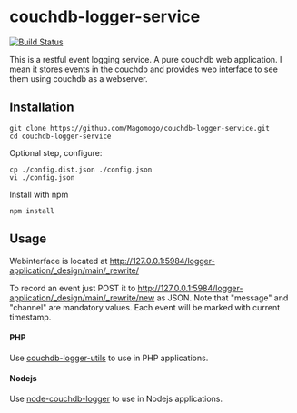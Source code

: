 couchdb-logger-service
======================

[![Build Status](https://travis-ci.org/Magomogo/couchdb-logger-service.png)](https://travis-ci.org/Magomogo/couchdb-logger-service)

This is a restful event logging service. A pure couchdb web application. I mean it stores events in the couchdb and provides web interface to see them using couchdb as a webserver.

Installation
------------

    git clone https://github.com/Magomogo/couchdb-logger-service.git
    cd couchdb-logger-service
  
Optional step, configure:
  
    cp ./config.dist.json ./config.json
    vi ./config.json
  
  
Install with npm

    npm install
    
Usage
-----

Webinterface is located at http://127.0.0.1:5984/logger-application/_design/main/_rewrite/

To record an event just POST it to http://127.0.0.1:5984/logger-application/_design/main/_rewrite/new as JSON. Note
that "message" and "channel" are mandatory values. Each event will be marked with current timestamp.

#### PHP

Use [couchdb-logger-utils](https://github.com/Magomogo/couchdb-logger-utils) to use in PHP applications.

#### Nodejs

Use [node-couchdb-logger](https://github.com/Magomogo/node-couchdb-logger) to use in Nodejs applications.
